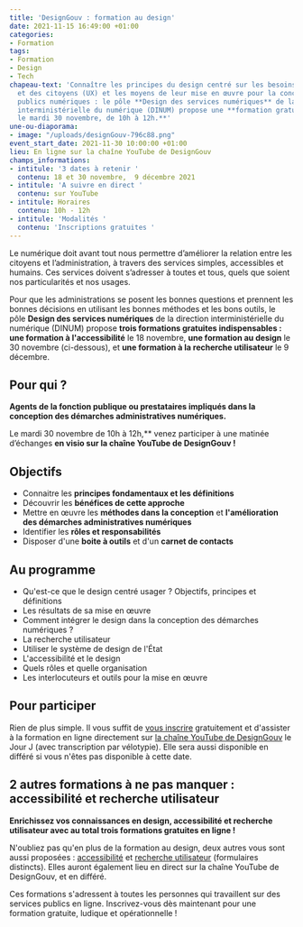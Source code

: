 ```yaml
---
title: 'DesignGouv : formation au design'
date: 2021-11-15 16:49:00 +01:00
categories:
- Formation
tags:
- Formation
- Design
- Tech
chapeau-text: 'Connaître les principes du design centré sur les besoins des usagers
  et des citoyens (UX) et les moyens de leur mise en œuvre pour la conception de services
  publics numériques : le pôle **Design des services numériques** de la direction
  interministérielle du numérique (DINUM) propose une **formation gratuite au design,
  le mardi 30 novembre, de 10h à 12h.**'
une-ou-diaporama:
- image: "/uploads/designGouv-796c88.png"
event_start_date: 2021-11-30 10:00:00 +01:00
lieu: En ligne sur la chaîne YouTube de DesignGouv
champs_informations:
- intitule: '3 dates à retenir '
  contenu: 18 et 30 novembre,  9 décembre 2021
- intitule: 'A suivre en direct '
  contenu: sur YouTube
- intitule: Horaires
  contenu: 10h - 12h
- intitule: 'Modalités '
  contenu: 'Inscriptions gratuites '
---
```


Le numérique doit avant tout nous permettre d’améliorer la relation entre les citoyens et l’administration, à travers des services simples, accessibles et humains. Ces services doivent s’adresser à toutes et tous, quels que soient nos particularités et nos usages.

Pour que les administrations se posent les bonnes questions et prennent les bonnes décisions en utilisant les bonnes méthodes et les bons outils, le pôle **Design des services numériques** de la direction interministérielle du numérique (DINUM) propose **trois formations gratuites indispensables : une formation à l'accessibilité** le 18 novembre, **une formation au design** le 30 novembre (ci-dessous), et **une formation à la recherche utilisateur** le 9 décembre.

## Pour qui ?

**Agents de la fonction publique ou prestataires impliqués dans la conception des démarches administratives numériques.** 

Le mardi 30 novembre de 10h à 12h,** venez participer à une matinée d’échanges **en visio sur la chaîne YouTube de DesignGouv !**

## Objectifs

* Connaitre les **principes fondamentaux et les définitions**
* Découvrir les **bénéfices de cette approche**
* Mettre en œuvre les **méthodes dans la conception** et **l'amélioration des démarches administratives numériques**
* Identifier les **rôles et responsabilités**
* Disposer d'une **boite à outils** et d'un **carnet de contacts**

## Au programme

* Qu'est-ce que le design centré usager ? Objectifs, principes et définitions
* Les résultats de sa mise en œuvre
* Comment intégrer le design dans la conception des démarches numériques ?
* La recherche utilisateur
* Utiliser le système de design de l'État
* L'accessibilité et le design
* Quels rôles et quelle organisation
* Les interlocuteurs et outils pour la mise en œuvre

## Pour participer 

Rien de plus simple. Il vous suffit de [vous inscrire](https://design.numerique.gouv.fr/formations/design/) gratuitement et d'assister à la formation en ligne directement sur [la chaîne YouTube de DesignGouv](https://www.youtube.com/channel/UCMH9lC8dSlRVRfb0LoKuJZw/featured) le Jour J (avec transcription par vélotypie). Elle sera aussi disponible en différé si vous n'êtes pas disponible à cette date.

## 2 autres formations à ne pas manquer : accessibilité et recherche utilisateur

**Enrichissez vos connaissances en design, accessibilité et recherche utilisateur avec au total trois formations gratuites en ligne !**

N'oubliez pas qu'en plus de la formation au design, deux autres vous sont aussi proposées : [accessibilité](https://design.numerique.gouv.fr/formations/accessibilite/) et [recherche utilisateur](https://design.numerique.gouv.fr/formations/recherche-utilisateur/) (formulaires distincts). Elles auront également lieu en direct sur la chaîne YouTube de DesignGouv, et en différé.

Ces formations s'adressent à toutes les personnes qui travaillent sur des services publics en ligne. Inscrivez-vous dès maintenant pour une formation gratuite, ludique et opérationnelle !